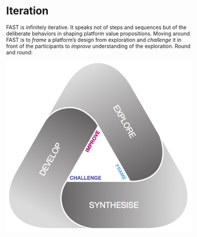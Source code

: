 # Iteration

FAST is infinitely iterative. It speaks not of steps and sequences but of the deliberate behaviors in shaping platform value propositions. Moving around FAST is to _frame_ a platform’s design from exploration and _challenge_ it in front of the participants to _improve_ understanding of the exploration. Round and round:

![FAST Infinite Iteration](../.gitbook/assets/fast-model-tris-rounded%20%282%29.jpg)

## 

